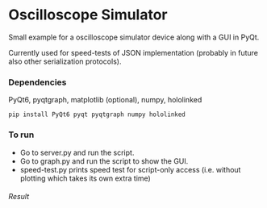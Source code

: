 # Oscilloscope Simulator

Small example for a oscilloscope simulator device along with a GUI in PyQt.

Currently used for speed-tests of JSON implementation (probably in future also other serialization protocols).

### Dependencies

PyQt6, pyqtgraph, matplotlib (optional), numpy, hololinked

`pip install PyQt6 pyqt pyqtgraph numpy hololinked`

### To run

- Go to server.py and run the script. 
- Go to graph.py and run the script to show the GUI.
- speed-test.py prints speed test for script-only access (i.e. without plotting which takes its own extra time)

###### Result

